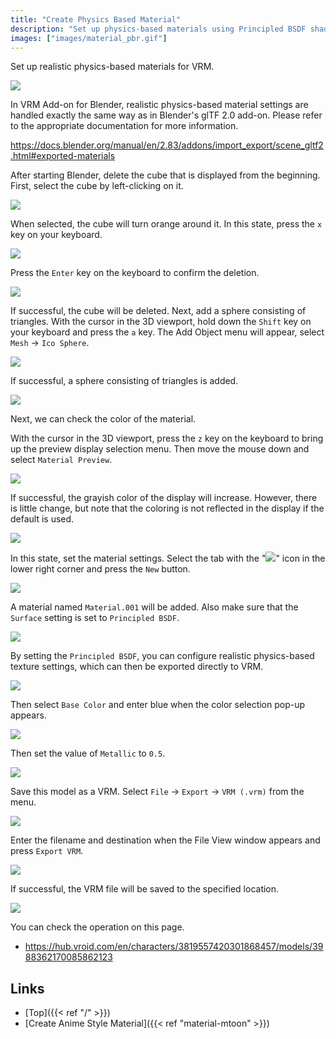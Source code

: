 ```yaml
---
title: "Create Physics Based Material"
description: "Set up physics-based materials using Principled BSDF shaders."
images: ["images/material_pbr.gif"]
---
```


Set up realistic physics-based materials for VRM.

![](material_pbr.gif)

In VRM Add-on for Blender, realistic physics-based material settings are handled exactly the same way as in Blender's glTF 2.0 add-on. Please refer to the appropriate documentation for more information.

https://docs.blender.org/manual/en/2.83/addons/import_export/scene_gltf2.html#exported-materials

After starting Blender, delete the cube that is displayed from the beginning. First, select the cube by left-clicking on it.

![](1.en.png)

When selected, the cube will turn orange around it. In this state, press the `x` key on your keyboard.

![](2.en.png)

Press the `Enter` key on the keyboard to confirm the deletion.

![](3.en.png)

If successful, the cube will be deleted.
Next, add a sphere consisting of triangles.
With the cursor in the 3D viewport, hold down the `Shift` key on your keyboard and press the `a` key.
The Add Object menu will appear, select `Mesh` → `Ico Sphere`.

![](4.en.png)

If successful, a sphere consisting of triangles is added.

![](5.en.png)

Next, we can check the color of the material.

With the cursor in the 3D viewport, press the `z` key on the keyboard to bring up the preview display selection menu.
Then move the mouse down and select `Material Preview`.

![](6.en.png)

If successful, the grayish color of the display will increase. However, there is little change, but note that the coloring is not reflected in the display if the default is used.

![](7.en.png)

In this state, set the material settings. Select the tab with the "![](material_property_tab_icon.png)" icon in the lower right corner and press the `New` button.

![](8.en.png)

A material named `Material.001` will be added.
Also make sure that the `Surface` setting is set to `Principled BSDF`.

![](9.en.png)

By setting the `Principled BSDF`, you can configure realistic physics-based texture settings, which can then be exported directly to VRM.

![](10.en.png)

Then select `Base Color` and enter blue when the color selection pop-up appears.

![](11.en.png)

Then set the value of `Metallic` to `0.5`.

![](12.en.png)

Save this model as a VRM. Select `File` → `Export` → `VRM (.vrm)` from the menu.

![](13.en.png)

Enter the filename and destination when the File View window appears and press `Export VRM`.

![](14.en.png)

If successful, the VRM file will be saved to the specified location.

![](material_pbr.gif)

You can check the operation on this page.

- https://hub.vroid.com/en/characters/3819557420301868457/models/3988362170085862123

## Links

- [Top]({{< ref "/" >}})
- [Create Anime Style Material]({{< ref "material-mtoon" >}})
